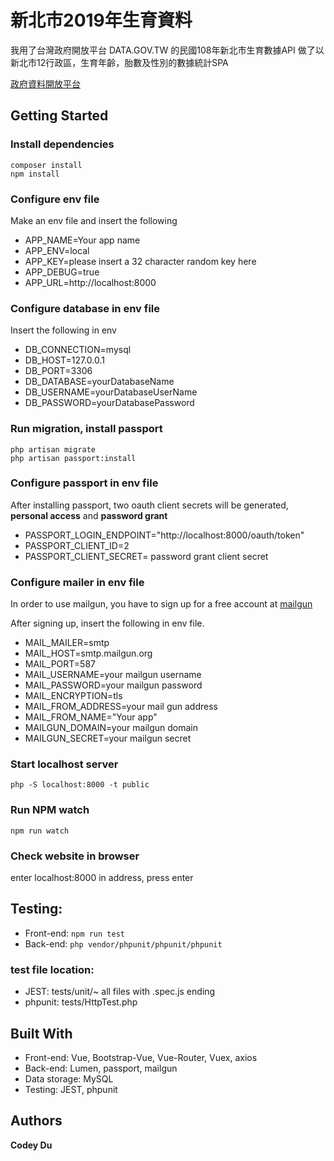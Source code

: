 # 新北市2019年生育資料
我用了台灣政府開放平台 DATA.GOV.TW 的民國108年新北市生育數據API 做了以新北市12行政區，生育年齡，胎數及性別的數據統計SPA

[政府資料開放平台](https://data.gov.tw/)

## Getting Started

### Install dependencies
```
composer install
npm install
```

### Configure env file
Make an env file and insert the following

* APP_NAME=Your app name
* APP_ENV=local
* APP_KEY=please insert a 32 character random key here
* APP_DEBUG=true
* APP_URL=http://localhost:8000

### Configure database in env file
Insert the following in env

* DB_CONNECTION=mysql
* DB_HOST=127.0.0.1
* DB_PORT=3306
* DB_DATABASE=yourDatabaseName
* DB_USERNAME=yourDatabaseUserName
* DB_PASSWORD=yourDatabasePassword

### Run migration, install passport
```
php artisan migrate
php artisan passport:install
```

### Configure passport in env file
After installing passport, two oauth client secrets will be generated, **personal access** and **password grant**

* PASSPORT_LOGIN_ENDPOINT="http://localhost:8000/oauth/token"
* PASSPORT_CLIENT_ID=2
* PASSPORT_CLIENT_SECRET= password grant client secret

### Configure mailer in env file
In order to use mailgun, you have to sign up for a free account at [mailgun](https://www.mailgun.com/)

After signing up, insert the following in env file.

* MAIL_MAILER=smtp
* MAIL_HOST=smtp.mailgun.org
* MAIL_PORT=587
* MAIL_USERNAME=your mailgun username
* MAIL_PASSWORD=your mailgun password
* MAIL_ENCRYPTION=tls
* MAIL_FROM_ADDRESS=your mail gun address
* MAIL_FROM_NAME="Your app"
* MAILGUN_DOMAIN=your mailgun domain
* MAILGUN_SECRET=your mailgun secret

### Start localhost server
```php -S localhost:8000 -t public```

### Run NPM watch
```npm run watch```

### Check website in browser
enter localhost:8000 in address, press enter

## Testing:
* Front-end: ```npm run test``` 
* Back-end: ```php vendor/phpunit/phpunit/phpunit```

### test file location: 
* JEST: tests/unit/~ all files with .spec.js ending
* phpunit: tests/HttpTest.php

## Built With
* Front-end: Vue, Bootstrap-Vue, Vue-Router, Vuex, axios
* Back-end: Lumen, passport, mailgun
* Data storage: MySQL
* Testing: JEST, phpunit

## Authors

**Codey Du**